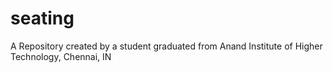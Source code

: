 # seating
A Repository created by a student graduated from Anand Institute of Higher Technology, Chennai, IN
